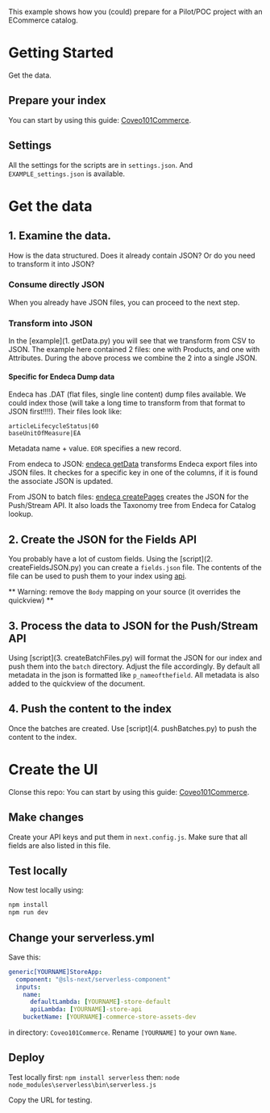 This example shows how you (could) prepare for a Pilot/POC project with an ECommerce catalog.

# Getting Started
Get the data.

## Prepare your index
You can start by using this guide: [Coveo101Commerce](https://github.com/coveo/Coveo101Commerce/tree/master/_Setup).


## Settings
All the settings for the scripts are in `settings.json`. And `EXAMPLE_settings.json` is available.

# Get the data
## 1. Examine the data.
How is the data structured. Does it already contain JSON? Or do you need to transform it into JSON?

### Consume directly JSON
When you already have JSON files, you can proceed to the next step.

### Transform into JSON
In the [example](1. getData.py) you will see that we transform from CSV to JSON.
The example here contained 2 files: one with Products, and one with Attributes. During the above process we combine the 2 into a single JSON.

#### Specific for Endeca Dump data
Endeca has .DAT (flat files, single line content) dump files available. We could index those (will take a long time to transform from that format to JSON first!!!!).
Their files look like:
```
articleLifecycleStatus|60
baseUnitOfMeasure|EA
```
Metadata name + value.
`EOR` specifies a new record.

From endeca to JSON:
[endeca getData](ENDECA_1_getData.py) transforms Endeca export files into JSON files. It checkes for a specific key in one of the columns, if it is found the associate JSON is updated.

From JSON to batch files:
[endeca createPages](ENDECA_2_createPages.py) creates the JSON for the Push/Stream API. It also loads the Taxonomy tree from Endeca for Catalog lookup.


## 2. Create the JSON for the Fields API
You probably have a lot of custom fields. Using the [script](2. createFieldsJSON.py) you can create a `fields.json` file. The contents of the file can be used to push them to your index using [api](https://platform.cloud.coveo.com/docs?urls.primaryName=Field#/Fields/rest_organizations_paramId_indexes_fields_batch_create_post).

** Warning: remove the `Body` mapping on your source (it overrides the quickview) **


## 3. Process the data to JSON for the Push/Stream API
Using [script](3. createBatchFiles.py) will format the JSON for our index and push them into the `batch` directory.
Adjust the file accordingly.
By default all metadata in the json is formatted like `p_nameofthefield`. All metadata is also added to the quickview of the document.


## 4. Push the content to the index
Once the batches are created. Use [script](4. pushBatches.py) to push the content to the index.

# Create the UI
Clonse this repo: You can start by using this guide: [Coveo101Commerce](https://github.com/coveo/Coveo101Commerce/tree/master/_Setup).

## Make changes
Create your API keys and put them in `next.config.js`. Make sure that all fields are also listed in this file.

## Test locally
Now test locally using:
```cmd
npm install
npm run dev
```

## Change your serverless.yml
Save this:
```yml
generic[YOURNAME]StoreApp:
  component: "@sls-next/serverless-component"
  inputs:
    name:
      defaultLambda: [YOURNAME]-store-default
      apiLambda: [YOURNAME]-store-api
    bucketName: [YOURNAME]-commerce-store-assets-dev

```

in directory: `Coveo101Commerce`.
Rename `[YOURNAME]` to your own `Name`.

## Deploy
Test locally first:
`npm install serverless`
then:
`node node_modules\serverless\bin\serverless.js`

Copy the URL for testing.
